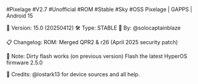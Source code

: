 #Pixelage #V2.7 #Unofficial #ROM #Stable #Sky #OSS
Pixelage | GAPPS | Android 15

📱 Version: 15.0 (20250412)
🛠️ Type: STABLE
👤 By: @solocaptainblaze

📋 Changelog:
ROM:
Merged QPR2 & r26 (April 2025 security patch)

📝 Note:
Dirty flash works (on previous version)
Flash the latest HyperOS firmware 2.5.0

🙏 Credits:
@lostark13 for device sources and all help.
